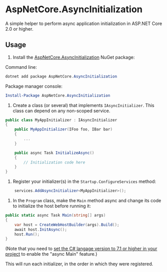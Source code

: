 # AspNetCore.AsyncInitialization

A simple helper to perform async application initialization in ASP.NET Core 2.0 or higher.

## Usage

1. Install the [AspNetCore.AsyncInitialization](https://www.nuget.org/packages/AspNetCore.AsyncInitialization/) NuGet package:

Command line:
```PowerShell
dotnet add package AspNetCore.AsyncInitialization
```

Package manager console:
```PowerShell
Install-Package AspNetCore.AsyncInitialization
```


1. Create a class (or several) that implements `IAsyncInitializer`. This class can depend on any non-scoped service.

```csharp
public class MyAppInitializer : IAsyncInitializer
{
    public MyAppInitializer(IFoo foo, IBar bar)
    {
        ...
    }

    public async Task InitializeAsync()
    {
        // Initialization code here
    }
}
```

1. Register your initializer(s) in the `Startup.ConfigureServices` method:

```csharp
    services.AddAsyncInitializer<MyAppInitializer>();
```

1. In the `Program` class, make the `Main` method async and change its code to initialize the host before running it:

```csharp
public static async Task Main(string[] args)
{
    var host = CreateWebHostBuilder(args).Build();
    await host.InitAsync();
    host.Run();
}
```

(Note that you need to [set the C# langage version to 7.1 or higher in your project](https://docs.microsoft.com/en-us/dotnet/csharp/language-reference/configure-language-version#edit-the-csproj-file) to enable the "async Main" feature.)

This will run each initializer, in the order in which they were registered.
